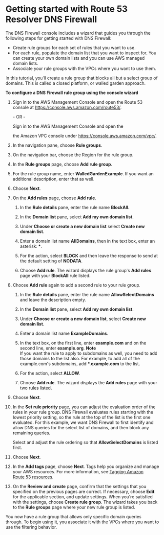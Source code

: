 # Getting started with Route 53 Resolver DNS Firewall<a name="resolver-dns-firewall-getting-started"></a>

The DNS Firewall console includes a wizard that guides you through the following steps for getting started with DNS Firewall:
+ Create rule groups for each set of rules that you want to use\.
+ For each rule, populate the domain list that you want to inspect for\. You can create your own domain lists and you can use AWS managed domain lists\. 
+ Associate your rule groups with the VPCs where you want to use them\.

In this tutorial, you'll create a rule group that blocks all but a select group of domains\. This is called a closed platform, or walled garden approach\.

**To configure a DNS Firewall rule group using the console wizard**

1. Sign in to the AWS Management Console and open the Route 53 console at [https://console\.aws\.amazon\.com/route53/](https://console.aws.amazon.com/route53/)\.

   \- OR \- 

   Sign in to the AWS Management Console and open the 

   the Amazon VPC console under [https://console\.aws\.amazon\.com/vpc/](https://console.aws.amazon.com/vpc/)\. 

1. In the navigation pane, choose **Rule groups**\.

1. On the navigation bar, choose the Region for the rule group\. 

1. In the **Rule groups** page, choose **Add rule group**\.

1. For the rule group name, enter **WalledGardenExample**\. If you want an additional description, enter that as well\.

1. Choose **Next**\.

1. On the **Add rules** page, choose **Add rule**\.

   1. In the **Rule details** pane, enter the rule name **BlockAll**\.

   1. In the **Domain list** pane, select **Add my own domain list**\. 

   1. Under **Choose or create a new domain list** select **Create new domain list**\.

   1. Enter a domain list name **AllDomains**, then in the text box, enter an asterisk: **\***\. 

   1. For the action, select **BLOCK** and then leave the response to send at the default setting of **NODATA**\. 

   1. Choose **Add rule**\. The wizard displays the rule group's **Add rules** page with your **BlockAll** rule listed\.

1. Choose **Add rule** again to add a second rule to your rule group\. 

   1. In the **Rule details** pane, enter the rule name **AllowSelectDomains** and leave the description empty\.

   1. In the **Domain list** pane, select **Add my own domain list**\. 

   1. Under **Choose or create a new domain list**, select **Create new domain list**\.

   1. Enter a domain list name **ExampleDomains**\.

   1. In the text box, on the first line, enter **example\.com** and on the second line, enter **example\.org**\. 
**Note**  
If you want the rule to apply to subdomains as well, you need to add those domains to the list also\. For example, to add all of the example\.com's subdomains, add **\*\.example\.com** to the list\.

   1. For the action, select **ALLOW**\. 

   1. Choose **Add rule**\. The wizard displays the **Add rules** page with your two rules listed\.

1. Choose **Next**\.

1. In the **Set rule priority** page, you can adjust the evaluation order of the rules in your rule group\. DNS Firewall evaluates rules starting with the lowest priority setting, so the rule at the top of the list is the first one evaluated\. For this example, we want DNS Firewall to first identify and allow DNS queries for the select list of domains, and then block any remaining queries\. 

   Select and adjust the rule ordering so that **AllowSelectDomains** is listed first\.

1. Choose **Next**\.

1. In the **Add tags** page, choose **Next**\. Tags help you organize and manage your AWS resources\. For more information, see [Tagging Amazon Route 53 resources](tagging-resources.md)\. 

1. On the **Review and create** page, confirm that the settings that you specified on the previous pages are correct\. If necessary, choose **Edit** for the applicable section, and update settings\. When you're satisfied with the settings, choose **Create rule group**\. The wizard takes you back to the **Rule groups** page where your new rule group is listed\.

You now have a rule group that allows only specific domain queries through\. To begin using it, you associate it with the VPCs where you want to use the filtering behavior\.